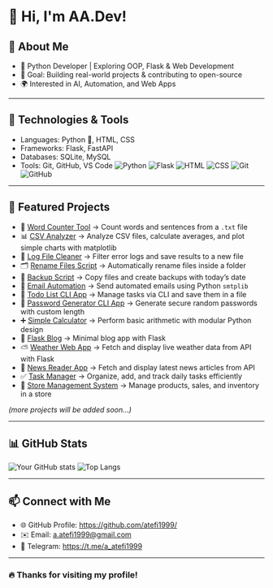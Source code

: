 # 🌟 Hi, I'm AA.Dev!
## 🚀 About Me

- 🐍 Python Developer | Exploring OOP, Flask & Web Development  
- 🎯 Goal: Building real-world projects & contributing to open-source
- 🌍 Interested in AI, Automation, and Web Apps


---

## 🔧 Technologies & Tools

- Languages: Python 🐍, HTML, CSS
- Frameworks: Flask, FastAPI 
- Databases: SQLite, MySQL 
- Tools: Git, GitHub, VS Code
![Python](https://img.shields.io/badge/Python-3.10-blue?logo=python)
![Flask](https://img.shields.io/badge/Flask-Framework-black?logo=flask)
![HTML](https://img.shields.io/badge/HTML-5-orange?logo=html5)
![CSS](https://img.shields.io/badge/CSS-3-blue?logo=css3)
![Git](https://img.shields.io/badge/Git-VersionControl-red?logo=git)
![GitHub](https://img.shields.io/badge/GitHub-CodeHosting-black?logo=github)

---


## 📌 Featured Projects

- 📖 [Word Counter Tool](https://github.com/atefi1999/WordCounter) → Count words and sentences from a `.txt` file  
- 📊 [CSV Analyzer](https://github.com/atefi1999/CSVAnalyzer) → Analyze CSV files, calculate averages, and plot simple charts with matplotlib  
- 🧹 [Log File Cleaner](https://github.com/atefi1999/LogCleaner) → Filter error logs and save results to a new file  
- 🗂 [Rename Files Script](https://github.com/atefi1999/RenameFilesScript) → Automatically rename files inside a folder  
- 💾 [Backup Script](https://github.com/atefi1999/BackupScript) → Copy files and create backups with today’s date  
- 📧 [Email Automation](https://github.com/atefi1999/EmailAutomation) → Send automated emails using Python `smtplib`  
- 📝 [Todo List CLI App](https://github.com/atefi1999/TodoListCLIApp) → Manage tasks via CLI and save them in a file  
- 🔑 [Password Generator CLI App](https://github.com/atefi1999/PasswordGeneratorApp) → Generate secure random passwords with custom length  
- ➕ [Simple Calculator](https://github.com/atefi1999/SimpleCalculator) → Perform basic arithmetic with modular Python design  
- 📰 [Flask Blog](https://github.com/atefi1999/FlaskBlog) → Minimal blog app with Flask  
- ⛅ [Weather Web App](https://github.com/atefi1999/WeatherApp) → Fetch and display live weather data from API with Flask  
- 📰 [News Reader App](https://github.com/atefi1999/NewsReaderApp) → Fetch and display latest news articles from API  
- ✅ [Task Manager](https://github.com/atefi1999/TaskManager) → Organize, add, and track daily tasks efficiently  
- 🏪 [Store Management System](https://github.com/atefi1999/StoreManagementSystem) → Manage products, sales, and inventory in a store  

_(more projects will be added soon...)_


---

## 📊 GitHub Stats

![Your GitHub stats](https://github-readme-stats.vercel.app/api?username=atefi1999&show_icons=true&theme=tokyonight)
![Top Langs](https://github-readme-stats.vercel.app/api/top-langs/?username=atefi1999&layout=compact&theme=tokyonight)


---

## 📫 Connect with Me

- 🌐 GitHub Profile: https://github.com/atefi1999/
- ✉️ Email: a.atefi1999@gmail.com
- 💼 Telegram: https://t.me/a_atefi1999

---

### 🔥 Thanks for visiting my profile!
